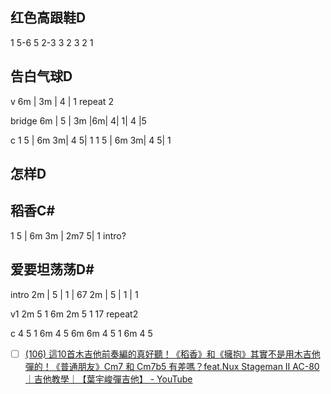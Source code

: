 ## 红色高跟鞋D
1 5-6 5 2-3 3 2 3 2 1

## 告白气球D
v
6m | 3m | 4 | 1  repeat 2

bridge
6m | 5 | 3m |6m| 4| 1| 4 |5

c
1 5 | 6m 3m| 4 5| 1
1 5 | 6m 3m| 4 5| 1

## 怎样D

## 稻香C#
1 5 | 6m 3m | 2m7 5| 1
intro?

## 爱要坦荡荡D#

intro
2m | 5 | 1 | 67
2m | 5 | 1 | 1 

v1
2m 5 1  6m 2m 5 1 17  repeat2

c
4 5 1 6m
4 5 6m 6m
4 5 1 6m 4 5


- [ ] [(106) 這10首木吉他前奏編的真好聽！《稻香》和《擁抱》其實不是用木吉他彈的！《普通朋友》Cm7 和 Cm7b5 有差嗎？feat.Nux Stageman II AC-80｜吉他教學｜【葉宇峻彈吉他】 - YouTube](https://www.youtube.com/watch?v=oGIoOv2oPFU&t=12s)